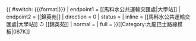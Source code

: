 {{ #switch: {{{format|}}}
  | endpoint1 = [[馬料水公共運輸交匯處|大學站]]
  | endpoint2 = [[錦英苑]]
  | direction = 0
  | status =
  | inline = [[馬料水公共運輸交匯處|大學站]] ↺ [[錦英苑]]
  | normal =
  | full =
}}<noinclude>[[Category:九龍巴士路線模板|087K]]</noinclude>